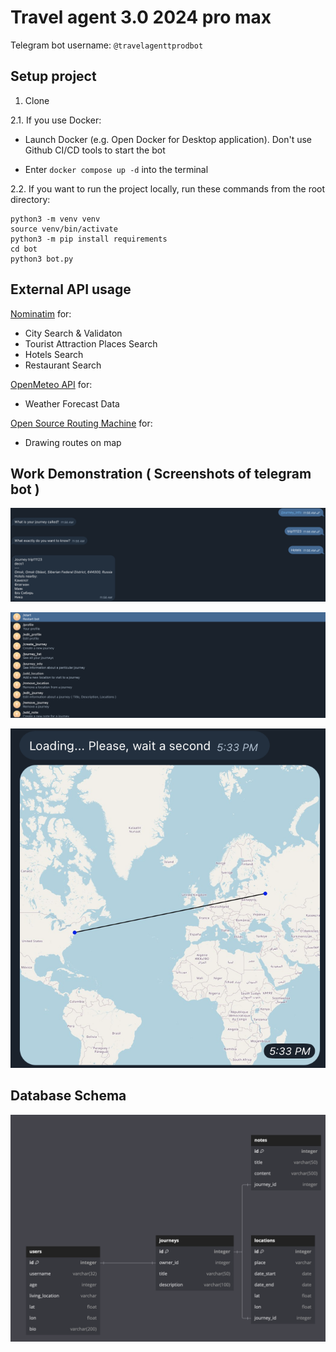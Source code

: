 
# Travel agent 3.0 2024 pro max

Telegram bot username: ``` @travelagenttprodbot ```

## Setup project

1. Clone

2.1. If you use Docker:

* Launch Docker (e.g. Open Docker for Desktop application). Don't use Github CI/CD tools to start the bot

* Enter ```docker compose up -d``` into the terminal

2.2. If you want to run the project locally, run these commands from the root directory:

    python3 -m venv venv 
    source venv/bin/activate 
    python3 -m pip install requirements 
    cd bot
    python3 bot.py 



## External API usage

[Nominatim](https://nominatim.org/release-docs/develop/api/Overview/) for:
* City Search & Validaton
* Tourist Attraction Places Search
* Hotels Search
* Restaurant Search

[OpenMeteo API](https://open-meteo.com) for:
* Weather Forecast Data

[Open Source Routing Machine](https://project-osrm.org) for:
* Drawing routes on map


## Work Demonstration ( Screenshots of telegram bot )
![example_1_journey_list](/readme_images/example_1.png)

![example_2_command_list](/readme_images/example_2.png)

![example_3_map_list](/readme_images/example_3.png)

## Database Schema
![Database schema](/readme_images/database_schema.png)